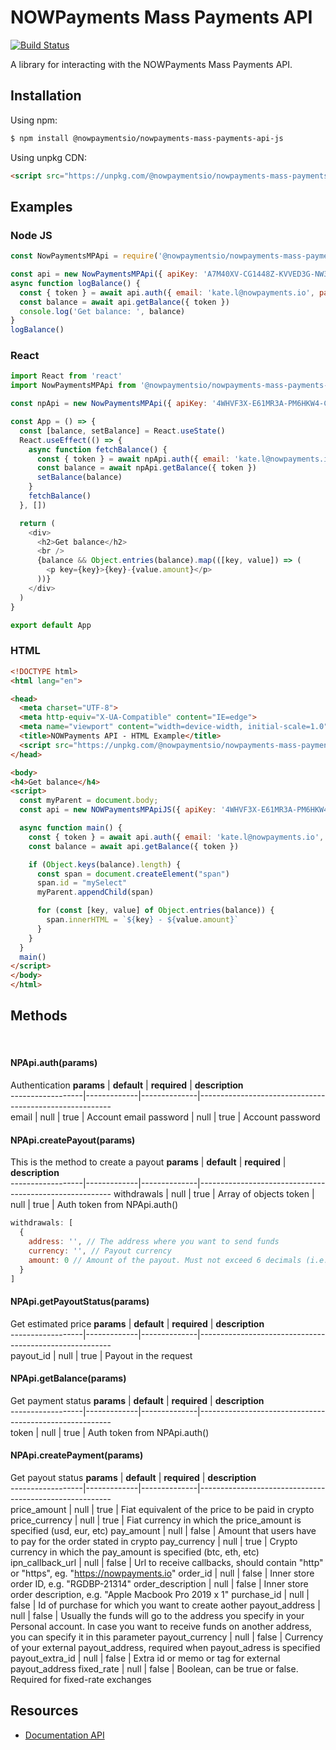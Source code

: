 # NOWPayments Mass Payments API

[![Build Status](https://travis-ci.org/joemccann/dillinger.svg?branch=master)](https://travis-ci.org/joemccann/dillinger)

A library for interacting with the NOWPayments Mass Payments API.

## Installation

Using npm:

```bash
$ npm install @nowpaymentsio/nowpayments-mass-payments-api-js
```

Using unpkg CDN:

```html
<script src="https://unpkg.com/@nowpaymentsio/nowpayments-mass-payments-api-js/dist/nowpayments-mass-payments-api-js.min.js"></script>
```

## Examples

### Node JS

```js
const NowPaymentsMPApi = require('@nowpaymentsio/nowpayments-mass-payments-api-js');

const api = new NowPaymentsMPApi({ apiKey: 'A7M40XV-CG1448Z-KVVED3G-NW3V0TK' }) // your api key
async function logBalance() {
  const { token } = await api.auth({ email: 'kate.l@nowpayments.io', password: 'bogdan' })
  const balance = await api.getBalance({ token })
  console.log('Get balance: ', balance)
}
logBalance()
```

### React

```js
import React from 'react'
import NowPaymentsMPApi from '@nowpaymentsio/nowpayments-mass-payments-api-js'

const npApi = new NowPaymentsMPApi({ apiKey: '4WHVF3X-E61MR3A-PM6HKW4-CBF7JVQ' }) // your api key

const App = () => {
  const [balance, setBalance] = React.useState()
  React.useEffect(() => {
    async function fetchBalance() {
      const { token } = await npApi.auth({ email: 'kate.l@nowpayments.io', password: 'bogdan' })
      const balance = await npApi.getBalance({ token })
      setBalance(balance)
    }
    fetchBalance()
  }, [])

  return (
    <div>
      <h2>Get balance</h2>
      <br />
      {balance && Object.entries(balance).map(([key, value]) => (
        <p key={key}>{key}-{value.amount}</p>
      ))}
    </div>
  )
}

export default App
```
### HTML
```html
<!DOCTYPE html>
<html lang="en">

<head>
  <meta charset="UTF-8">
  <meta http-equiv="X-UA-Compatible" content="IE=edge">
  <meta name="viewport" content="width=device-width, initial-scale=1.0">
  <title>NOWPayments API - HTML Example</title>
  <script src="https://unpkg.com/@nowpaymentsio/nowpayments-mass-payments-api-js/dist/nowpayments-mass-payments-api-js.min.js"></script>
</head>

<body>
<h4>Get balance</h4>
<script>
  const myParent = document.body;
  const api = new NOWPaymentsMPApiJS({ apiKey: '4WHVF3X-E61MR3A-PM6HKW4-CBF7JVQ' })

  async function main() {
    const { token } = await api.auth({ email: 'kate.l@nowpayments.io', password: 'bogdan' })
    const balance = await api.getBalance({ token })

    if (Object.keys(balance).length) {
      const span = document.createElement("span")
      span.id = "mySelect"
      myParent.appendChild(span)

      for (const [key, value] of Object.entries(balance)) {
        span.innerHTML = `${key} - ${value.amount}`
      }
    }
  }
  main()
</script>
</body>
</html>
```
## Methods
&nbsp;
#### NPApi.auth(params)
Authentication
**params**       | **default** | **required** | **description**                                        
------------------|-------------|--------------|--------------------------------------------------------                                   
email | null | true | Account email
password | null | true | Account password

#### NPApi.createPayout(params)
This is the method to create a payout
**params**       | **default** | **required** | **description**                                        
------------------|-------------|--------------|--------------------------------------------------------
withdrawals  | null | true | Array of objects
token  | null | true | Auth token from NPApi.auth()
```js
withdrawals: [
  {
    address: '', // The address where you want to send funds
    currency: '', // Payout currency
    amount: 0 // Amount of the payout. Must not exceed 6 decimals (i.e. 0.123456)
  }
]
```

#### NPApi.getPayoutStatus(params)
Get estimated price
**params**       | **default** | **required** | **description**                                        
------------------|-------------|--------------|--------------------------------------------------------                                   
payout_id | null | true | Payout in the request

#### NPApi.getBalance(params)
Get payment status
**params**       | **default** | **required** | **description**                                        
------------------|-------------|--------------|--------------------------------------------------------                                   
token | null | true | Auth token from NPApi.auth()

#### NPApi.createPayment(params)
Get payout status
**params**       | **default** | **required** | **description**                                        
------------------|-------------|--------------|--------------------------------------------------------                                   
price_amount | null | true | Fiat equivalent of the price to be paid in crypto
price_currency | null | true | Fiat currency in which the price_amount is specified (usd, eur, etc)
pay_amount | null | false | Amount that users have to pay for the order stated in crypto
pay_currency | null | true | Crypto currency in which the pay_amount is specified (btc, eth, etc)
ipn_callback_url | null | false | Url to receive callbacks, should contain "http" or "https", eg. "https://nowpayments.io"
order_id | null | false | Inner store order ID, e.g. "RGDBP-21314"
order_description | null | false | Inner store order description, e.g. "Apple Macbook Pro 2019 x 1"
purchase_id | null | false | Id of purchase for which you want to create aother
payout_address | null | false | Usually the funds will go to the address you specify in your Personal account. In case you want to receive funds on another address, you can specify it in this parameter
payout_currency | null | false | Currency of your external payout_address, required when payout_adress is specified
payout_extra_id | null | false | Extra id or memo or tag for external payout_address
fixed_rate | null | false | Boolean, can be true or false. Required for fixed-rate exchanges

## Resources

* [Documentation API](https://documenter.getpostman.com/view/7907941/T1DtdF9a)
